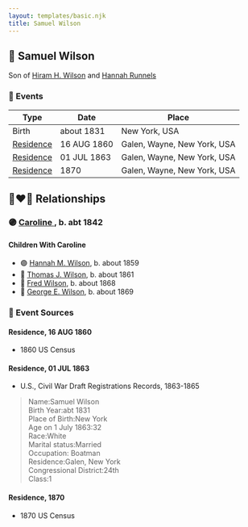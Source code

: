 ```yaml
---
layout: templates/basic.njk
title: Samuel Wilson
---
```

## 🔵 Samuel Wilson

Son of [Hiram H. Wilson](/people/8/82044077) and [Hannah Runnels](/people/9/9135776)

### 📆 Events

Type | Date | Place
------ | ------ | ------
Birth | about 1831 | New York, USA
[Residence](#event-a9059c66-35d9-45ba-b2db-60d7e9b26919) | 16 AUG 1860 | Galen, Wayne, New York, USA
[Residence](#event-d2b6a5fe-d764-47b6-9755-1d20f4dfb690) | 01 JUL 1863 | Galen, Wayne, New York, USA
[Residence](#event-bf3df72d-7c72-40b9-8c23-36020174989c) | 1870 | Galen, Wayne, New York, USA

## 👩‍❤️‍👨 Relationships

### 🟣 [Caroline ](/people/4/42501514), b. abt 1842

#### Children With Caroline
* 🟣 [Hannah M. Wilson](/people/9/97992363), b. about 1859
* 🔵 [Thomas J. Wilson](/people/5/56990191), b. about 1861
* 🔵 [Fred Wilson](/people/4/44161340), b. about 1868
* 🔵 [George E. Wilson](/people/5/52481817), b. about 1869
### 📰 Event Sources

#### <a id="event-a9059c66-35d9-45ba-b2db-60d7e9b26919"></a> Residence, 16 AUG 1860
* 1860 US Census

#### <a id="event-d2b6a5fe-d764-47b6-9755-1d20f4dfb690"></a> Residence, 01 JUL 1863
* U.S., Civil War Draft Registrations Records, 1863-1865
>   
  > Name:Samuel Wilson  
  > Birth Year:abt 1831  
  > Place of Birth:New York  
  > Age on 1 July 1863:32  
  > Race:White  
  > Marital status:Married  
  > Occupation: Boatman  
  > Residence:Galen, New York  
  > Congressional District:24th  
  > Class:1

#### <a id="event-bf3df72d-7c72-40b9-8c23-36020174989c"></a> Residence, 1870
* 1870 US Census
